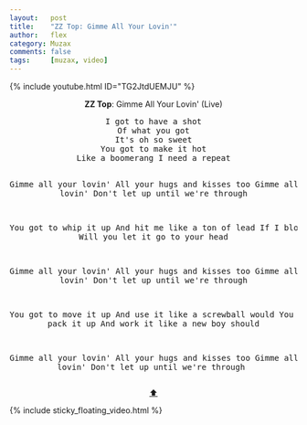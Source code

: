```yaml
---
layout:   post
title:    "ZZ Top: Gimme All Your Lovin'"
author:   flex
category: Muzax
comments: false
tags:     [muzax, video]
---
```


{% include youtube.html ID="TG2JtdUEMJU" %}

<!-- break -->

<a id="top"></a>
<div id="lyrics"><div class="lyricsheader" style=""><p><center><b>ZZ Top</b>: Gimme All Your Lovin' (Live)</center></p></div>

<center><pre>
I got to have a shot
Of what you got
It's oh so sweet
You got to make it hot
Like a boomerang I need a repeat

Gimme all your lovin'
All your hugs and kisses too
Gimme all your lovin'
Don't let up until we're through

You got to whip it up
And hit me like a ton of lead
If I blow my top
Will you let it go to your head

Gimme all your lovin'
All your hugs and kisses too
Gimme all your lovin'
Don't let up until we're through

You got to move it up
And use it like a screwball would
You got to pack it up
And work it like a new boy should

Gimme all your lovin'
All your hugs and kisses too
Gimme all your lovin'
Don't let up until we're through
</pre>
<a href="#top">⬆</a></center></div>

<div class="sticky_floating_video"></div>
{% include sticky_floating_video.html %}